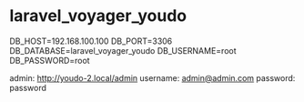 # laravel_voyager_youdo

DB_HOST=192.168.100.100
DB_PORT=3306
DB_DATABASE=laravel_voyager_youdo
DB_USERNAME=root
DB_PASSWORD=root

admin: http://youdo-2.local/admin
username: admin@admin.com
password: password
